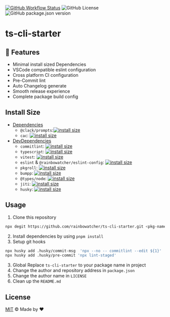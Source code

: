 [![GitHub Workflow Status](https://img.shields.io/github/actions/workflow/status/rainbowatcher/ts-cli-starter/ci.yml)](https://github.com/rainbowatcher/ts-cli-starter/actions)
![GitHub License](https://img.shields.io/github/license/rainbowatcher/ts-cli-starter)
![GitHub package.json version](https://img.shields.io/github/package-json/v/rainbowatcher/ts-cli-starter)

# ts-cli-starter

## 🚀 Features

- Minimal install sized Dependencies
- VSCode compatible eslint configuration
- Cross platform CI configuration
- Pre-Commit lint
- Auto Changelog generate
- Smooth release experience
- Complete package build config

## Install Size

- [Dependencies](https://packagephobia.com/result?p=@clack/prompts,cac)
  - `@clack/prompts`:[![install size](https://packagephobia.com/badge?p=@clack/prompts)](https://packagephobia.com/result?p=@clack/prompts)
  - `cac`: [![install size](https://packagephobia.com/badge?p=cac)](https://packagephobia.com/result?p=cac)
- [DevDependencies](https://packagephobia.com/result?p=@ava/typescript,@rainbowatcher/eslint-config,bumpp,commitlint,eslint,husky,jiti,pkgroll,typescript,uvu)
  - `commitlint`: [![install size](https://packagephobia.com/badge?p=commitlint)](https://packagephobia.com/result?p=commitlint)
  - `typescript`: [![install size](https://packagephobia.com/badge?p=typescript)](https://packagephobia.com/result?p=typescript)
  - `vitest`: [![install size](https://packagephobia.com/badge?p=vitest)](https://packagephobia.com/result?p=vitest)
  - `eslint` & `@rainbowatcher/eslint-config`: [![install size](https://packagephobia.com/badge?p=@rainbowatcher/eslint-config)](https://packagephobia.com/result?p=@rainbowatcher/eslint-config)
  - `pkgroll`: [![install size](https://packagephobia.com/badge?p=pkgroll)](https://packagephobia.com/result?p=pkgroll)
  - `bumpp`: [![install size](https://packagephobia.com/badge?p=bumpp)](https://packagephobia.com/result?p=bumpp)
  - `@types/node`: [![install size](https://packagephobia.com/badge?p=@types/node)](https://packagephobia.com/result?p=@types/node)
  - `jiti`: [![install size](https://packagephobia.com/badge?p=jiti)](https://packagephobia.com/result?p=jiti)
  - `husky`: [![install size](https://packagephobia.com/badge?p=husky)](https://packagephobia.com/result?p=husky)

## Usage

1. Clone this repository

```bash
npx degit https://github.com/rainbowatcher/ts-cli-starter.git <pkg-name>
```

2. Install dependencies by using `pnpm install`
3. Setup git hooks

```bash
npx husky add .husky/commit-msg  'npx --no -- commitlint --edit ${1}'
npx husky add .husky/pre-commit 'npx lint-staged'
```

3. Global Replace `ts-cli-starter` to your package name in project
4. Change the author and repository address in `package.json`
5. Change the author name in `LICENSE`
6. Clean up the `README.md`

## License

[MIT](./LICENSE) &copy; Made by ❤️
